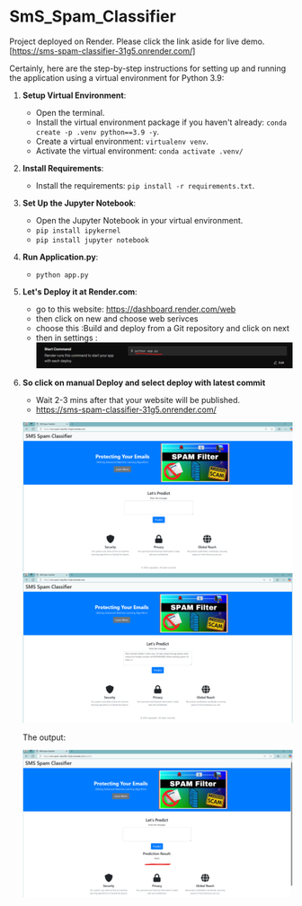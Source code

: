 # SmS_Spam_Classifier

Project deployed on Render. Please click the link aside for live demo. [https://sms-spam-classifier-31g5.onrender.com/]

Certainly, here are the step-by-step instructions for setting up and running the application using a virtual environment for Python 3.9:

1. **Setup Virtual Environment**:
   - Open the terminal.
   - Install the virtual environment package if you haven't already: `conda create -p .venv python==3.9 -y`.
   - Create a virtual environment: `virtualenv venv`.
   - Activate the virtual environment: `conda activate .venv/`


2. **Install Requirements**:
   - Install the requirements: `pip install -r requirements.txt`.

3. **Set Up the Jupyter Notebook**:
   - Open the Jupyter Notebook in your virtual environment.
   - `pip install ipykernel`
   - `pip install jupyter notebook`

4. **Run Application.py**:
   - `python app.py`

5. **Let's Deploy it at Render.com**:
   - go to this website: https://dashboard.render.com/web
   - then click on new and choose web serivces
   - choose this :Build and deploy from a Git repository and click on next
   - then in settings : ![alt text](image-1.png)

6. **So click on manual Deploy and select deploy with latest commit**
   - Wait 2-3 mins after that your website will be published.
   - https://sms-spam-classifier-31g5.onrender.com/ 

   ![alt text](image-2.png)
   ![alt text](image-3.png)

   The output:
   
   ![alt text](image-4.png)

   

 


